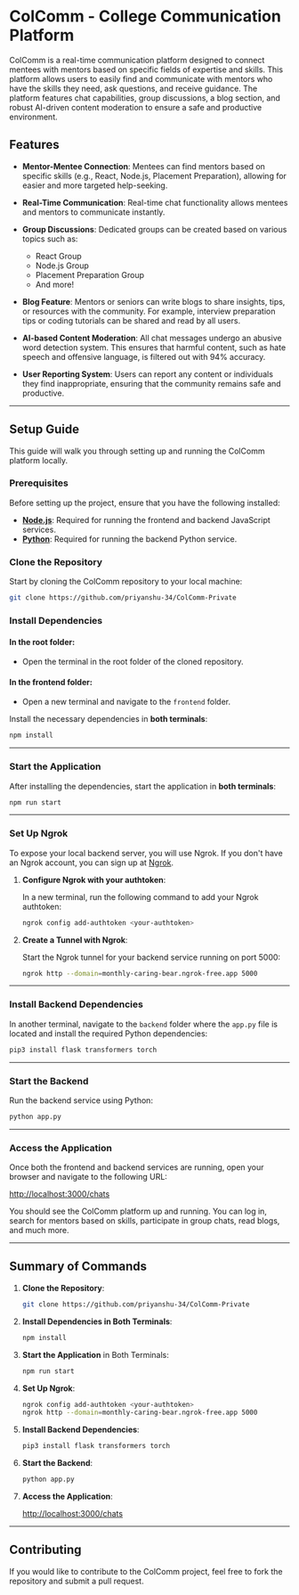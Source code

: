 
# **ColComm - College Communication Platform**

ColComm is a real-time communication platform designed to connect mentees with mentors based on specific fields of expertise and skills. This platform allows users to easily find and communicate with mentors who have the skills they need, ask questions, and receive guidance. The platform features chat capabilities, group discussions, a blog section, and robust AI-driven content moderation to ensure a safe and productive environment.

## **Features**

- **Mentor-Mentee Connection**: Mentees can find mentors based on specific skills (e.g., React, Node.js, Placement Preparation), allowing for easier and more targeted help-seeking.
  
- **Real-Time Communication**: Real-time chat functionality allows mentees and mentors to communicate instantly.
  
- **Group Discussions**: Dedicated groups can be created based on various topics such as:
  - React Group
  - Node.js Group
  - Placement Preparation Group
  - And more!

- **Blog Feature**: Mentors or seniors can write blogs to share insights, tips, or resources with the community. For example, interview preparation tips or coding tutorials can be shared and read by all users.
  
- **AI-based Content Moderation**: All chat messages undergo an abusive word detection system. This ensures that harmful content, such as hate speech and offensive language, is filtered out with 94% accuracy.

- **User Reporting System**: Users can report any content or individuals they find inappropriate, ensuring that the community remains safe and productive.

---

## **Setup Guide**

This guide will walk you through setting up and running the ColComm platform locally.

### **Prerequisites**

Before setting up the project, ensure that you have the following installed:

- **[Node.js](https://nodejs.org/)**: Required for running the frontend and backend JavaScript services.
- **[Python](https://www.python.org/)**: Required for running the backend Python service.

### **Clone the Repository**

Start by cloning the ColComm repository to your local machine:

```bash
git clone https://github.com/priyanshu-34/ColComm-Private
```

### **Install Dependencies**

#### In the **root folder**:
- Open the terminal in the root folder of the cloned repository.

#### In the **frontend folder**:
- Open a new terminal and navigate to the `frontend` folder.

Install the necessary dependencies in **both terminals**:

```bash
npm install
```

---

### **Start the Application**

After installing the dependencies, start the application in **both terminals**:

```bash
npm run start
```

---

### **Set Up Ngrok**

To expose your local backend server, you will use Ngrok. If you don't have an Ngrok account, you can sign up at [Ngrok](https://ngrok.com/).

1. **Configure Ngrok with your authtoken**:
   
   In a new terminal, run the following command to add your Ngrok authtoken:

   ```bash
   ngrok config add-authtoken <your-authtoken>
   ```

2. **Create a Tunnel with Ngrok**:
   
   Start the Ngrok tunnel for your backend service running on port 5000:

   ```bash
   ngrok http --domain=monthly-caring-bear.ngrok-free.app 5000
   ```

---

### **Install Backend Dependencies**

In another terminal, navigate to the `backend` folder where the `app.py` file is located and install the required Python dependencies:

```bash
pip3 install flask transformers torch
```

---

### **Start the Backend**

Run the backend service using Python:

```bash
python app.py
```

---

### **Access the Application**

Once both the frontend and backend services are running, open your browser and navigate to the following URL:

[http://localhost:3000/chats](http://localhost:3000/chats)

You should see the ColComm platform up and running. You can log in, search for mentors based on skills, participate in group chats, read blogs, and much more.

---

## **Summary of Commands**

1. **Clone the Repository**:

   ```bash
   git clone https://github.com/priyanshu-34/ColComm-Private
   ```

2. **Install Dependencies in Both Terminals**:

   ```bash
   npm install
   ```

3. **Start the Application** in Both Terminals:

   ```bash
   npm run start
   ```

4. **Set Up Ngrok**:

   ```bash
   ngrok config add-authtoken <your-authtoken>
   ngrok http --domain=monthly-caring-bear.ngrok-free.app 5000
   ```

5. **Install Backend Dependencies**:

   ```bash
   pip3 install flask transformers torch
   ```

6. **Start the Backend**:

   ```bash
   python app.py
   ```

7. **Access the Application**:

   [http://localhost:3000/chats](http://localhost:3000/chats)

---

## **Contributing**

If you would like to contribute to the ColComm project, feel free to fork the repository and submit a pull request.
